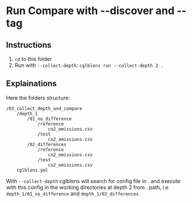 # Run Compare with --discover and --tag

## Instructions

1. `cd` to this folder
2. Run with `--collect-depth`: `cglblens run --collect-depth 2 .`

## Explainations

Here the folders structure:

```
/03_collect_depth_and_compare
    /depth_1
        /01_no_difference
            /reference
                co2_emissions.csv
            /test
                co2_emissions.csv
        /02_differences
            /reference
                co2_emissions.csv
            /test
                co2_emissions.csv
    cglblens.yml
```
With `--collect-depth` cglblens will search for config file in . and execute with this config in the working directories at depth 2 from . path, i.e `depth_1/01_no_difference` and `depth_1/02_differences`.
